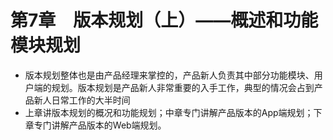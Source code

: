 # 第7章　版本规划（上）——概述和功能模块规划

* 版本规划整体也是由产品经理来掌控的，产品新人负责其中部分功能模块、用户端的规划。版本规划是产品新人非常重要的入手工作，典型的情况会占到产品新人日常工作的大半时间
* 上章讲版本规划的概况和功能规划；中章专门讲解产品版本的App端规划；下章专门讲解产品版本的Web端规划。

